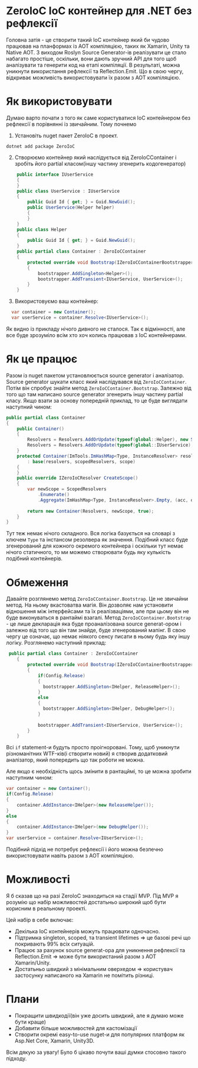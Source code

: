 # ZeroIoC IoC контейнер для .NET без рефлексії

Головна затія - це створити такий IoC контейнер який би чудово працював на планформах із AOT компіляцією, таких як Xamarin, Unity та Native AOT. З виходом Roslyn Source Generator-ів реалізувати це стало набагато простіше, оскільки, вони дають зручний API для того щоб аналізувати та генерити код на етапі компіляції. В результаті, можна уникнути використання рефлексії та Reflection.Emit. Що в свою чергу, відкриває можливість використовувати їх разом з AOT компіляцією.

# Як використовувати

Думаю варто почати з того як саме користуватися IoC контейнером без рефлексії в порівнянні із звичайним. Тому почнемо

1. Установіть nuget пакет ZeroIoC в проект.
```
dotnet add package ZeroIoC
```

2. Створюємо контейнер який наслідується від ZeroIoCContainer і зробіть його partial класом(іншу частину згенерить кодогенератор)
``` cs
    public interface IUserService
    {
    }
    public class UserService : IUserService
    {
        public Guid Id { get; } = Guid.NewGuid();
        public UserService(Helper helper)
        {
        }
    }
    public class Helper
    {
        public Guid Id { get; } = Guid.NewGuid();
    }
    public partial class Container : ZeroIoCContainer
    {
        protected override void Bootstrap(IZeroIoCContainerBootstrapper bootstrapper)
        {
            bootstrapper.AddSingleton<Helper>();
            bootstrapper.AddTransient<IUserService, UserService>();
        }
    }
```

3. Використовуємо ваш контейнер:
``` cs 
  var container = new Container();
  var userService = container.Resolve<IUserService>();
```

Як видно із прикладу нічого дивного не сталося. Так є відмінності, але все буде зрозуміло всім хто хоч колись працював з IoC контейнерами.

# Як це працює

Разом із nuget пакетом установлюється source generator і аналізатор. Source generator шукати класс який наслідувався від ``` ZeroIoCContainer ```. Потім він спробує знайти метод ``` ZeroIoCContainer.Bootstrap ```. Залежно від того що там написано source generator згенерить іншу частину partial класу. Якщо взати за основу попередній приклад, то це буде виглядати наступний чином:

``` cs
public partial class Container
{
    public Container()
    {
        Resolvers = Resolvers.AddOrUpdate(typeof(global::Helper), new SingletonResolver(static resolver => new global::Helper()));
        Resolvers = Resolvers.AddOrUpdate(typeof(global::IUserService), new TransientResolver(static resolver => new global::UserService(resolver.Resolve<global::Helper>())));
    }
    protected Container(ImTools.ImHashMap<Type, InstanceResolver> resolvers, ImTools.ImHashMap<Type, InstanceResolver> scopedResolvers, bool scope = false)
        : base(resolvers, scopedResolvers, scope)
    {
    }
    public override IZeroIoCResolver CreateScope()
    {
        var newScope = ScopedResolvers
            .Enumerate()
            .Aggregate(ImHashMap<Type, InstanceResolver>.Empty, (acc, o) => acc.AddOrUpdate(o.Key, o.Value.Duplicate()));
        
        return new Container(Resolvers, newScope, true);
    }
}
```

Тут теж немає нічого складного. Вся логіка базується на словарі з ключем ``` Type ``` та інстансом резолвера як значення. Подібний класс буде згенерований для кожного окремого контейнера і оскільки тут немає нічого статичного, то ми можемо створювати будь яку кулькість подібний контейнерів.


# Обмеження

Давайте розглянемо метод ``` ZeroIoCContainer.Bootstrap ```. Це не звичайни метод. На ньому вкастоватва магія.
Він дозволяє нам установити відношення між інтерфейсами та їх реалізваціями, але при цьому він не буде виконуваться в рантаймі взагалі.
Метод ``` ZeroIoCContainer.Bootstrap ``` - це лише декларація яка буде проаналізована source generat-ором і залежно від того що він там знайде, буде згенерований мапінг.
В свою чергу це означає, що немає ніякого сенсу писати в ньому будь яку іншу логіку. Розглянемо наступний приклад:
``` cs
 public partial class Container : ZeroIoCContainer
    {
        protected override void Bootstrap(IZeroIoCContainerBootstrapper bootstrapper)
        {
            if(Config.Release)
            {
              bootstrapper.AddSingleton<IHelper, ReleaseHelper>();
            }
            else 
            {
              bootstrapper.AddSingleton<IHelper, DebugHelper>();
            }
            
            bootstrapper.AddTransient<IUserService, UserService>();
        }
    }
```
Всі `` if `` statement-и будуть просто проігноровані. Тому, щоб уникнути різноманітних WTF-ків(і створити новий) я створив додатковий аналізатор, який попередить що так роботи не можна.

Але якщо є необхідність щось змінити в рантацймі, то це можна зробити наступним чином:
``` cs 
var container = new Container();
if(Config.Release)
{
    container.AddInstance<IHelper>(new ReleaseHelper());
}
else 
{
    container.AddInstance<IHelper>(new DebugHelper());
}
var userService = container.Resolve<IUserService>();
```
Подібний підхід не потребує рефлексії і його можна безпечно використовувати навіть разом з AOT компіляцією.

# Можливості

Я б сказав що на разі ZeroIoC знаходиться на стадії MVP. Під MVP я розумію що набір можливостей достатьньо широкий щоб бути корисним в реальному проекті.

Цей набір в себе включає:
- Декілька IoC контейнерів можуть працювати одночасно.
- Підтримка singleton, scoped, та transient lifetimes => це базові речі що покривають 99% всіх ситуацій.
- Працює за рахунок source generat-ора для уникнення рефлексії та Reflection.Emit => може бути використаний разом з AOT Xamarin/Unity.
- Достатьньо швидкий з мінімальним оверхедом => користувач застосунку написаного на Xamarin не помітить різниці.


# Плани
- Покращити швидкодії(він уже досить швидкий, але я думаю може бути краще)
- Добавити більше можливостей для кастомізації
- Створити окремі easy-to-use nuget-и для популярних платформ як Asp.Net Core, Xamarin, Unity3D.

Всім дякую за увагу! Було б цікаво почути ваші думки стосовно такого підходу.
